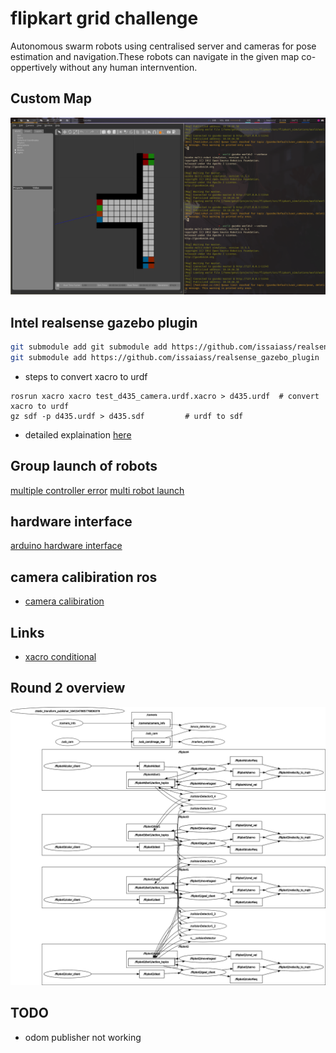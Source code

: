 # flipkart grid challenge
Autonomous swarm robots using centralised server and cameras for pose estimation and navigation.These robots can navigate in the given map co-oppertively without any human internvention.
## Custom Map 
![gazebo custom map](./assets/gazebo-custom-map.png) 

## Intel realsense gazebo plugin 
```bash
git submodule add git submodule add https://github.com/issaiass/realsense2_description
git submodule add https://github.com/issaiass/realsense_gazebo_plugin
```
- steps to convert xacro to urdf
```
rosrun xacro xacro test_d435_camera.urdf.xacro > d435.urdf  # convert xacro to urdf
gz sdf -p d435.urdf > d435.sdf         # urdf to sdf
```
- detailed explaination [here](https://nu-msr.github.io/me495_site/lecture10_sdf_gazebo.html) 

## Group launch of robots
[multiple controller error](https://robotics.stackexchange.com/questions/21673/tried-to-advertise-a-service-that-is-already-advertised-in-this-node-leo-contr) 
[multi robot launch](https://answers.ros.org/question/41433/multiple-robots-simulation-and-navigation/)

## hardware interface 
[arduino hardware interface](https://github.com/joshnewans/diffdrive_arduino) 
## camera calibiration ros
- [camera calibiration](http://wiki.ros.org/camera_calibration/Tutorials/MonocularCalibration) 

## Links
- [xacro conditional](https://get-help.robotigniteacademy.com/t/conditional-block-for-params-on-macro-xacro/3095) 
## Round 2 overview
![round2overview](./assets/rosgraph.png) 
## TODO
-  odom publisher not working
